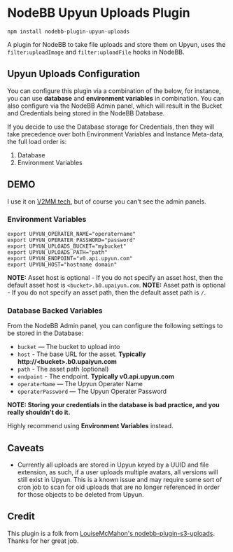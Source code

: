 # NodeBB Upyun Uploads Plugin

`npm install nodebb-plugin-upyun-uploads`

A plugin for NodeBB to take file uploads and store them on Upyun, uses the `filter:uploadImage` and `filter:uploadFile` hooks in NodeBB.


## Upyun Uploads Configuration


You can configure this plugin via a combination of the below, for instance, you can use **database** and **environment variables** in combination. You can also configure via the NodeBB Admin panel, which will result in the Bucket and Credentials being stored in the NodeBB Database.

If you decide to use the Database storage for Credentials, then they will take precedence over both Environment Variables and Instance Meta-data, the full load order is:

1. Database
2. Environment Variables

## DEMO

I use it on [V2MM.tech](https://v2mm.tech), but of course you can't see the admin panels.

### Environment Variables

```
export UPYUN_OPERATER_NAME="operatername"
export UPYUN_OPERATER_PASSWORD="password"
export UPYUN_UPLOADS_BUCKET="mybucket"
export UPYUN_UPLOADS_PATH="path"
export UPYUN_ENDPOINT="v0.api.upyun.com"
export UPYUN_HOST="hostname domain"
```

**NOTE:** Asset host is optional - If you do not specify an asset host, then the default asset host is `<bucket>.b0.upaiyun.com`.
**NOTE:** Asset path is optional - If you do not specify an asset path, then the default asset path is `/`.

### Database Backed Variables

From the NodeBB Admin panel, you can configure the following settings to be stored in the Database:

* `bucket` — The bucket to upload into
* `host` - The base URL for the asset.  **Typically http://\<bucket\>.b0.upaiyun.com**
* `path` - The asset path (optional)
* `endpoint` - The endpoint. **Typically v0.api.upyun.com**
* `operaterName` — The Upyun Operater Name
* `operaterPassword` — The Upyun Operater Password

**NOTE: Storing your credentials in the database is bad practice, and you really shouldn't do it.**

Highly recommend using **Environment Variables** instead.

## Caveats

* Currently all uploads are stored in Upyun keyed by a UUID and file extension, as such, if a user uploads multiple avatars, all versions will still exist in Upyun. This is a known issue and may require some sort of cron job to scan for old uploads that are no longer referenced in order for those objects to be deleted from Upyun.

## Credit

This plugin is a folk from [LouiseMcMahon's nodebb-plugin-s3-uploads](https://github.com/LouiseMcMahon/nodebb-plugin-s3-uploads). Thanks for her great job.
